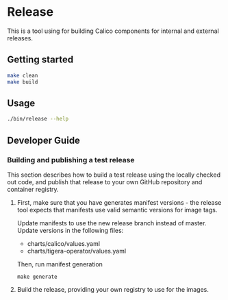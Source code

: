 # Release

This is a tool using for building Calico components for internal and external releases.

## Getting started

```sh
make clean
make build
```

## Usage

```sh
./bin/release --help
```

## Developer Guide

### Building and publishing a test release

This section describes how to build a test release using the locally checked out code, and publish that release to your own GitHub repository and container registry.

1. First, make sure that you have generates manifest versions - the release tool expects that manifests use valid semantic versions for image tags.

   Update manifests to use the new release branch instead of master.  Update versions in the following files:

   - charts/calico/values.yaml
   - charts/tigera-operator/values.yaml

   Then, run manifest generation

   ```
   make generate
   ```

1. Build the release, providing your own registry to use for the images.

   ```

   ```
